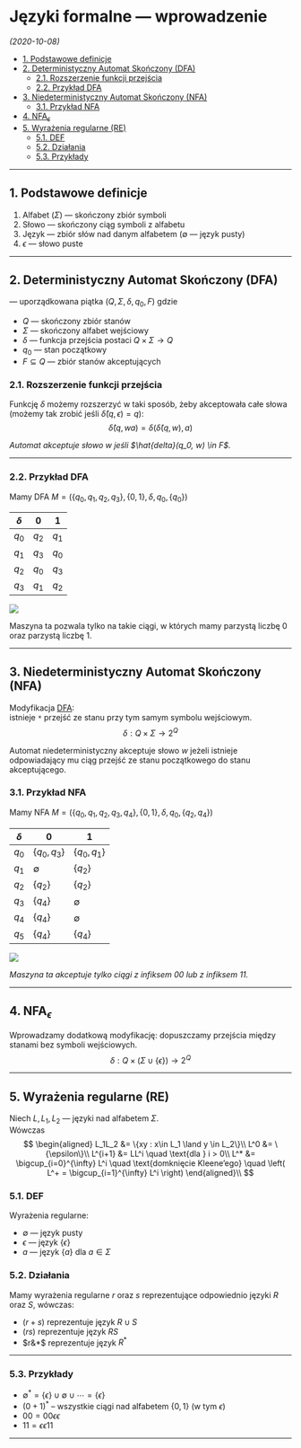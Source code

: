 # Języki formalne — wprowadzenie

*(2020-10-08)*

- [1. Podstawowe definicje](#1-podstawowe-definicje)
- [2. Deterministyczny Automat Skończony (DFA)](#2-deterministyczny-automat-skończony-dfa)
    - [2.1. Rozszerzenie funkcji przejścia](#21-rozszerzenie-funkcji-przejścia)
    - [2.2. Przykład DFA](#22-przykład-dfa)
- [3. Niedeterministyczny Automat Skończony (NFA)](#3-niedeterministyczny-automat-skończony-nfa)
    - [3.1. Przykład NFA](#31-przykład-nfa)
- [4. $\text{NFA}_\epsilon$](#4-textnfa_epsilon)
- [5. Wyrażenia regularne (RE)](#5-wyrażenia-regularne-re)
    - [5.1. DEF](#51-def)
    - [5.2. Działania](#52-działania)
    - [5.3. Przykłady](#53-przykłady)

---

## 1. Podstawowe definicje

1. Alfabet ($\Sigma$) — skończony zbiór symboli
2. Słowo — skończony ciąg symboli z alfabetu
3. Język — zbiór słów nad danym alfabetem ($\emptyset$ — język pusty)
4. $\epsilon$ — słowo puste

---

## 2. Deterministyczny Automat Skończony (DFA)
— uporządkowana piątka $(Q, \Sigma, \delta, q_0, F)$ gdzie
- $Q$ — skończony zbiór stanów
- $\Sigma$ — skończony alfabet wejściowy
- $\delta$ — funkcja przejścia postaci $Q \times \Sigma \to Q$
- $q_0$ — stan początkowy
- $F \subseteq Q$ — zbiór stanów akceptujących

### 2.1. Rozszerzenie funkcji przejścia

Funkcję $\delta$ możemy rozszerzyć w taki sposób, żeby akceptowała całe słowa (możemy tak zrobić jeśli $\hat\delta(q, \epsilon) = q$):
$$
\hat{\delta}(q, wa) = \delta(\hat{\delta}(q,w),a)
$$

*Automat akceptuje słowo $w$ jeśli $\hat{delta}(q_0, w) \in F$.*

---

### 2.2. Przykład DFA

Mamy DFA $M = (\{q_0, q_1, q_2, q_3\}, \{0,1\}, \delta, q_0, \{q_0\})$

| $\delta$ | $0$   | $1$   |
| -------- | ----- | ----- |
| $q_0$    | $q_2$ | $q_1$ |
| $q_1$    | $q_3$ | $q_0$ |
| $q_2$    | $q_0$ | $q_3$ |
| $q_3$    | $q_1$ | $q_2$ |

![](przykład-dfa.png)

Maszyna ta pozwala tylko na takie ciągi, w których mamy parzystą liczbę $0$ oraz parzystą liczbę $1$.

---

## 3. Niedeterministyczny Automat Skończony (NFA)

Modyfikacja [DFA](#2-deterministyczny-automat-skończony-dfa):\
istnieje `*` przejść ze stanu przy tym samym symbolu wejściowym.
$$
\delta: Q \times \Sigma \to 2^Q
$$

Automat niedeterministyczny akceptuje słowo $w$ jeżeli istnieje odpowiadający mu ciąg przejść ze stanu początkowego do stanu akceptującego.

### 3.1. Przykład NFA

Mamy NFA $M = (\{q_0, q_1, q_2, q_3, q_4\}, \{0,1\}, \delta, q_0, \{q_2, q_4\})$

| $\delta$ | $0$            | $1$            |
| -------- | -------------- | -------------- |
| $q_0$    | $\{q_0, q_3\}$ | $\{q_0, q_1\}$ |
| $q_1$    | $\emptyset$    | $\{q_2\}$      |
| $q_2$    | $\{q_2\}$      | $\{q_2\}$      |
| $q_3$    | $\{q_4\}$      | $\emptyset$    |
| $q_4$    | $\{q_4\}$      | $\emptyset$    |
| $q_5$    | $\{q_4\}$      | $\{q_4\}$      |

![](przykład-nfa.png)

*Maszyna ta akceptuje tylko ciągi z infiksem $00$ lub z infiksem $11$.*

---

## 4. $\text{NFA}_\epsilon$

Wprowadzamy dodatkową modyfikację: dopuszczamy przejścia między stanami bez symboli wejściowych.
$$
\delta: Q \times (\Sigma \cup \{\epsilon\}) \to 2^Q
$$

---

## 5. Wyrażenia regularne (RE)

Niech $L, L_1, L_2$ — języki nad alfabetem $\Sigma$.\
Wówczas
$$
\begin{aligned}
    L_1L_2 &= \{xy : x\in L_1 \land y \in L_2\}\\
    L^0 &= \{\epsilon\}\\
    L^{i+1} &= LL^i \quad \text{dla } i > 0\\
    L^* &= \bigcup_{i=0}^{\infty} L^i \quad \text{domknięcie Kleene’ego} \quad \left( L^+ = \bigcup_{i=1}^{\infty} L^i \right)
\end{aligned}\\
$$

### 5.1. DEF

Wyrażenia regularne:
- $\emptyset$ — język pusty
- $\epsilon$ — język $\{\epsilon\}$
- $a$ — język $\{a\}$ dla $a \in \Sigma$

### 5.2. Działania
Mamy wyrażenia regularne $r$ oraz $s$ reprezentujące odpowiednio języki $R$ oraz $S$, wówczas:
- $(r+s)$ reprezentuje język $R \cup S$
- $(rs)$ reprezentuje język $RS$
- $r&*$ reprezentuje język $R^*$

---

### 5.3. Przykłady

- $\emptyset^* = \{\epsilon\} \cup \emptyset \cup \dotsb = \{\epsilon\}$
- $(0+1)^*$ – wszystkie ciągi nad alfabetem $\{0, 1\}$ (w tym $\epsilon$)
- $00 = 00\epsilon\epsilon$
- $11 = \epsilon\epsilon11$

---
